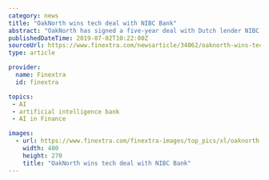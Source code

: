 ```yaml
---
category: news
title: "OakNorth wins tech deal with NIBC Bank"
abstract: "OakNorth has signed a five-year deal with Dutch lender NIBC Bank in the first publicised sale by the ... using machine learning techniques and artificial intelligence tools to build a £3.7 billion loan book within four years of launch."
publishedDateTime: 2019-07-02T10:22:00Z
sourceUrl: https://www.finextra.com/newsarticle/34062/oaknorth-wins-tech-deal-with-nibc-bank
type: article

provider:
  name: Finextra
  id: finextra

topics:
 - AI
 - artificial intelligence bank
 - AI in Finance

images:
  - url: https://www.finextra.com/finextra-images/top_pics/xl/oaknorth.jpeg
    width: 480
    height: 270
    title: "OakNorth wins tech deal with NIBC Bank"
---
```

